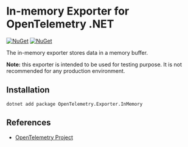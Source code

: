 # In-memory Exporter for OpenTelemetry .NET

[![NuGet](https://img.shields.io/nuget/v/OpenTelemetry.Exporter.InMemory.svg)](https://www.nuget.org/packages/OpenTelemetry.Exporter.InMemory)
[![NuGet](https://img.shields.io/nuget/dt/OpenTelemetry.Exporter.InMemory.svg)](https://www.nuget.org/packages/OpenTelemetry.Exporter.InMemory)

The in-memory exporter stores data in a memory buffer.

**Note:** this exporter is intended to be used for testing purpose. It is not
recommended for any production environment.

## Installation

```shell
dotnet add package OpenTelemetry.Exporter.InMemory
```

## References

* [OpenTelemetry Project](https://opentelemetry.io/)
